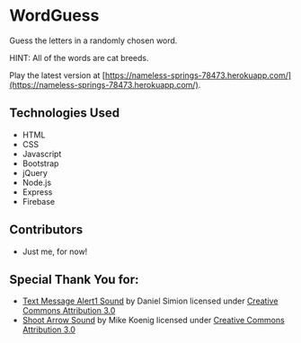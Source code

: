 # WordGuess
Guess the letters in a randomly chosen word.

HINT: All of the words are cat breeds.

Play the latest version at [https://nameless-springs-78473.herokuapp.com/](https://nameless-springs-78473.herokuapp.com/).

## Technologies Used
- HTML
- CSS
- Javascript
- Bootstrap
- jQuery
- Node.js
- Express
- Firebase

## Contributors
- Just me, for now!

## Special Thank You for:
- [Text Message Alert1 Sound](http://soundbible.com/2154-Text-Message-Alert-1.html) by Daniel Simion licensed under [Creative Commons Attribution 3.0](https://creativecommons.org/licenses/by/3.0/)
- [Shoot Arrow Sound](http://soundbible.com/2108-Shoot-Arrow.html) by Mike Koenig licensed under [Creative Commons Attribution 3.0](https://creativecommons.org/licenses/by/3.0/)
